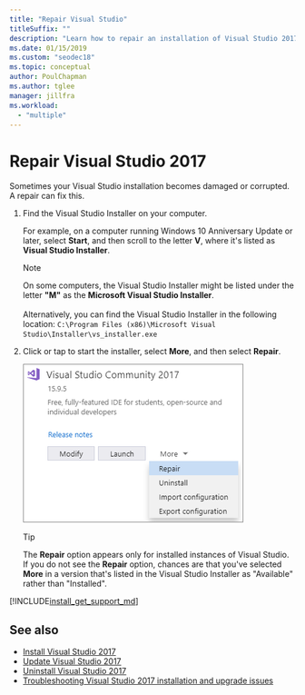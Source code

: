 ```yaml
---
title: "Repair Visual Studio"
titleSuffix: ""
description: "Learn how to repair an installation of Visual Studio 2017"
ms.date: 01/15/2019
ms.custom: "seodec18"
ms.topic: conceptual
author: PoulChapman
ms.author: tglee
manager: jillfra
ms.workload:
  - "multiple"
---
```


# Repair Visual Studio 2017

Sometimes your Visual Studio installation becomes damaged or corrupted. A repair can fix this.

1. Find the Visual Studio Installer on your computer.

     For example, on a computer running Windows 10 Anniversary Update or later, select **Start**, and then scroll to the letter **V**, where it's listed as **Visual Studio Installer**.

   > [!NOTE]
   > On some computers, the Visual Studio Installer might be listed under the letter **"M"** as the **Microsoft Visual Studio Installer**.<br/><br/> Alternatively, you can find the Visual Studio Installer in the following location: `C:\Program Files (x86)\Microsoft Visual Studio\Installer\vs_installer.exe`

2. Click or tap to start the installer, select **More**, and then select **Repair**.

    ![Repair Visual Studio from the Visual Studio Installer](media/repair-visual-studio.png "Repair Visual Studio from the Visual Studio Installer")

   > [!TIP]
   > The **Repair** option appears only for installed instances of Visual Studio. If you do not see the **Repair** option, chances are that you've selected **More** in a version that's listed in the Visual Studio Installer as "Available" rather than "Installed".

[!INCLUDE[install_get_support_md](includes/install_get_support_md.md)]

## See also

* [Install Visual Studio 2017](install-visual-studio.md)
* [Update Visual Studio 2017](update-visual-studio.md)
* [Uninstall Visual Studio 2017](uninstall-visual-studio.md)
* [Troubleshooting Visual Studio 2017 installation and upgrade issues](troubleshooting-installation-issues.md)

